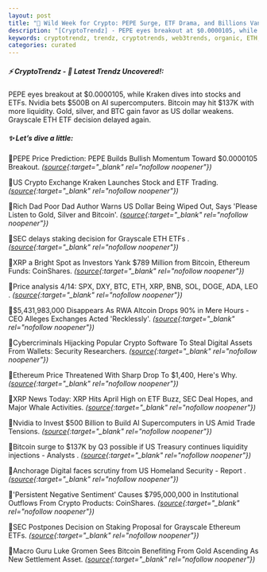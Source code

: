 ```yaml
---
layout: post
title: "🌅 Wild Week for Crypto: PEPE Surge, ETF Drama, and Billions Vanish"
description: "[CryptoTrendz] - PEPE eyes breakout at $0.0000105, while Kraken dives into stocks and ETFs. Nvidia bets $500B on AI supercomputers. Bitcoin may hit $137K with more liquidity. Gold, silver, and BTC gain favor as US dollar weakens. Grayscale ETH ETF decision delayed again."
keywords: cryptotrendz, trendz, cryptotrends, web3trends, organic, ETH, Bitcoin, SEC, Crypto, Investors, Digital, CEO, AI, Assets, analysis, XRP, Altcoin, PEPE, Ethereum
categories: curated
---
```


##### ⚡ CryptoTrendz - 📌 *Latest Trendz Uncovered!:*

PEPE eyes breakout at $0.0000105, while Kraken dives into stocks and ETFs. Nvidia bets $500B on AI supercomputers. Bitcoin may hit $137K with more liquidity. Gold, silver, and BTC gain favor as US dollar weakens. Grayscale ETH ETF decision delayed again.

##### ✨ *Let’s dive a little:*


🔹PEPE Price Prediction: PEPE Builds Bullish Momentum Toward $0.0000105 Breakout. *([source](https://s.avyag.com/7gn3){:target="_blank" rel="nofollow noopener"})*

🔹US Crypto Exchange Kraken Launches Stock and ETF Trading. *([source](https://s.avyag.com/eo3b){:target="_blank" rel="nofollow noopener"})*

🔹Rich Dad Poor Dad Author Warns US Dollar Being Wiped Out, Says 'Please Listen to Gold, Silver and Bitcoin'. *([source](https://s.avyag.com/scp8){:target="_blank" rel="nofollow noopener"})*

🔹SEC delays staking decision for Grayscale ETH ETFs . *([source](https://s.avyag.com/ckp0){:target="_blank" rel="nofollow noopener"})*

🔹XRP a Bright Spot as Investors Yank $789 Million from Bitcoin, Ethereum Funds: CoinShares. *([source](https://s.avyag.com/di37){:target="_blank" rel="nofollow noopener"})*

🔹Price analysis 4/14: SPX, DXY, BTC, ETH, XRP, BNB, SOL, DOGE, ADA, LEO . *([source](https://s.avyag.com/oi0c){:target="_blank" rel="nofollow noopener"})*

🔹$5,431,983,000 Disappears As RWA Altcoin Drops 90% in Mere Hours - CEO Alleges Exchanges Acted 'Recklessly'. *([source](https://s.avyag.com/urwy){:target="_blank" rel="nofollow noopener"})*

🔹Cybercriminals Hijacking Popular Crypto Software To Steal Digital Assets From Wallets: Security Researchers. *([source](https://s.avyag.com/ccn0){:target="_blank" rel="nofollow noopener"})*

🔹Ethereum Price Threatened With Sharp Drop To $1,400, Here's Why. *([source](https://s.avyag.com/obos){:target="_blank" rel="nofollow noopener"})*

🔹XRP News Today: XRP Hits April High on ETF Buzz, SEC Deal Hopes, and Major Whale Activities. *([source](https://s.avyag.com/rr28){:target="_blank" rel="nofollow noopener"})*

🔹Nvidia to Invest $500 Billion to Build AI Supercomputers in US Amid Trade Tensions. *([source](https://s.avyag.com/3egj){:target="_blank" rel="nofollow noopener"})*

🔹Bitcoin surge to $137K by Q3 possible if US Treasury continues liquidity injections - Analysts . *([source](https://s.avyag.com/w2fi){:target="_blank" rel="nofollow noopener"})*

🔹Anchorage Digital faces scrutiny from US Homeland Security - Report . *([source](https://s.avyag.com/q2qf){:target="_blank" rel="nofollow noopener"})*

🔹'Persistent Negative Sentiment' Causes $795,000,000 in Institutional Outflows From Crypto Products: CoinShares. *([source](https://s.avyag.com/s20f){:target="_blank" rel="nofollow noopener"})*

🔹SEC Postpones Decision on Staking Proposal for Grayscale Ethereum ETFs. *([source](https://s.avyag.com/s9qn){:target="_blank" rel="nofollow noopener"})*

🔹Macro Guru Luke Gromen Sees Bitcoin Benefiting From Gold Ascending As New Settlement Asset. *([source](https://s.avyag.com/eu94){:target="_blank" rel="nofollow noopener"})*
